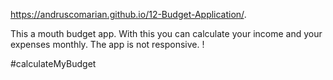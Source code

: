 
https://andruscomarian.github.io/12-Budget-Application/.

This a mouth budget app. 
With this you can calculate your income and your expenses monthly.
The app is not responsive. !

#calculateMyBudget

